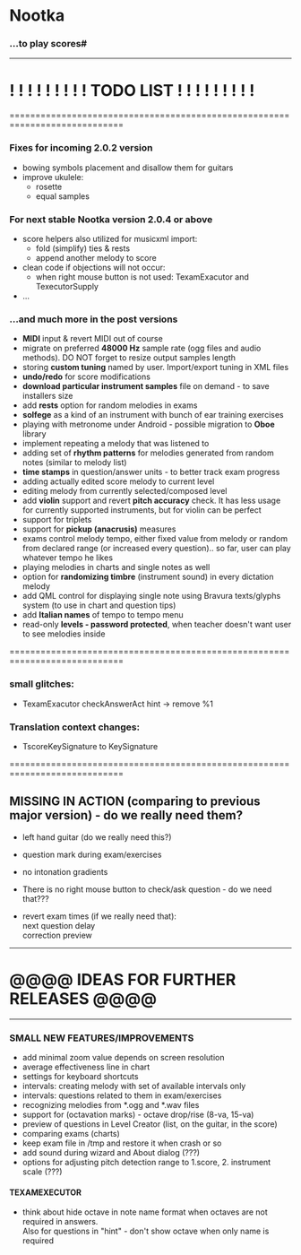 # Nootka
### ...to play scores#

***

! ! ! ! ! ! ! ! ! TODO LIST ! ! ! ! ! ! ! ! !
============================================================================
============================================================================

### Fixes for incoming 2.0.2 version
  - bowing symbols placement and disallow them for guitars
  - improve ukulele:
    - rosette
    - equal samples

### For next stable Nootka version 2.0.4 or above
  - score helpers also utilized for musicxml import:
    - fold (simplify) ties & rests
    - append another melody to score
  - clean code if objections will not occur:
    - when right mouse button is not used: TexamExacutor and TexecutorSupply
  - ...

### ...and much more in the post versions
  - **MIDI** input & revert MIDI out of course
  - migrate on preferred **48000 Hz** sample rate (ogg files and audio methods). DO NOT forget to resize output samples length
  - storing **custom tuning** named by user. Import/export tuning in XML files
  - **undo/redo** for score modifications
  - **download particular instrument samples** file on demand - to save installers size
  - add **rests** option for random melodies in exams
  - **solfege** as a kind of an instrument with bunch of ear training exercises
  - playing with metronome under Android - possible migration to **Oboe** library
  - implement repeating a melody that was listened to
  - adding set of **rhythm patterns** for melodies generated from random notes (similar to melody list)
  - **time stamps** in question/answer units - to better track exam progress
  - adding actually edited score melody to current level
  - editing melody from currently selected/composed level
  - add **violin** support and revert **pitch accuracy** check.
    It has less usage for currently supported instruments, but for violin can be perfect
  - support for triplets
  - support for **pickup (anacrusis)** measures
  - exams control melody tempo, either fixed value from melody or random from declared range (or increased every question)..
    so far, user can play whatever tempo he likes
  - playing melodies in charts and single notes as well
  - option for **randomizing timbre** (instrument sound) in every dictation melody
  - add QML control for displaying single note using Bravura texts/glyphs system (to use in chart and question tips)
  - add **Italian names** of tempo to tempo menu
  - read-only **levels - password protected**, when teacher doesn't want user to see melodies inside


============================================================================

### small glitches:
 - TexamExacutor checkAnswerAct hint -> remove %1

### Translation context changes:
 - TscoreKeySignature to KeySignature

============================================================================

## MISSING IN ACTION (comparing to previous major version) - do we really need them?
 - left hand guitar (do we really need this?)
 - question mark during exam/exercises
 - no intonation gradients
 - There is no right mouse button to check/ask question - do we need that???

 - revert exam times (if we really need that):  
    next question delay  
    correction preview

***
# @@@@ IDEAS FOR FURTHER RELEASES @@@@
***

### SMALL NEW FEATURES/IMPROVEMENTS
  - add minimal zoom value depends on screen resolution
  - average effectiveness line in chart
  - settings for keyboard shortcuts
  - intervals: creating melody with set of available intervals only
  - intervals: questions related to them in exam/exercises
  - recognizing melodies from *.ogg and *.wav files
  - support for (octavation marks) - octave drop/rise (8-va, 15-va)
  - preview of questions in Level Creator (list, on the guitar, in the score)
  - comparing exams (charts)
  - keep exam file in /tmp and restore it when crash or so
  - add sound during wizard and About dialog (???)
  - options for adjusting pitch detection range to  1.score, 2. instrument scale (???)


#### TEXAMEXECUTOR
  - think about hide octave in note name format when octaves are not required in answers.  
     Also for questions in "hint" - don't show octave when only name is required 



